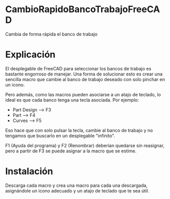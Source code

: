 # CambioRapidoBancoTrabajoFreeCAD
Cambia de forma rápida el banco de trabajo

# Explicación

El desplegable de FreeCAD para seleccionar los bancos de trabajo es bastante engorroso de manejar. Una forma de solucionar esto es crear una sencilla macro que cambie al banco de trabajo deseado con solo pinchar en un icono.

Pero además, como las macros pueden asociarse a un atajo de teclado, lo ideal es que cada banco tenga una tecla asociada. Por ejemplo:

* Part Design --> F3
* Part --> F4
* Curves --> F5

Eso hace que con solo pulsar la tecla, cambie al banco de trabajo y no tengamos que buscarlo en un desplegable "infinito".

F1 (Ayuda del programa) y F2 (Renombrar) deberían quedarse sin reasignar, pero a partir de F3 se puede asignar a la macro que se estime.

# Instalación

Descarga cada macro y crea una macro para cada una descargada, asignándole un icono adecuado y un atajo de teclado que te sea útil.
